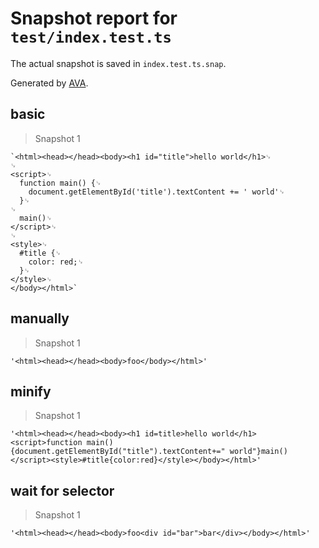 # Snapshot report for `test/index.test.ts`

The actual snapshot is saved in `index.test.ts.snap`.

Generated by [AVA](https://avajs.dev).

## basic

> Snapshot 1

    `<html><head></head><body><h1 id="title">hello world</h1>␊
    ␊
    <script>␊
      function main() {␊
        document.getElementById('title').textContent += ' world'␊
      }␊
    ␊
      main()␊
    </script>␊
    ␊
    <style>␊
      #title {␊
        color: red;␊
      }␊
    </style>␊
    </body></html>`

## manually

> Snapshot 1

    '<html><head></head><body>foo</body></html>'

## minify

> Snapshot 1

    '<html><head></head><body><h1 id=title>hello world</h1><script>function main(){document.getElementById("title").textContent+=" world"}main()</script><style>#title{color:red}</style></body></html>'

## wait for selector

> Snapshot 1

    '<html><head></head><body>foo<div id="bar">bar</div></body></html>'
